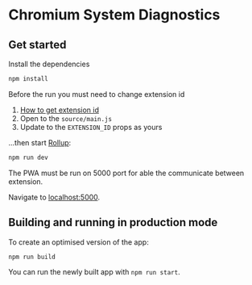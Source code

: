 # Chromium System Diagnostics

## Get started

Install the dependencies

```bash
npm install
```

Before the run you must need to change extension id

1. [How to get extension id](https://github.com/canerakdas/chromium-system-diagnostics-extension/blob/main/README.md#how-to-get-extension-id)
2. Open to the `source/main.js`
3. Update to the `EXTENSION_ID` props as yours

...then start [Rollup](https://rollupjs.org):

```bash
npm run dev
```

The PWA must be run on 5000 port for able the communicate between extension.

Navigate to [localhost:5000](http://localhost:5000).

## Building and running in production mode

To create an optimised version of the app:

```bash
npm run build
```

You can run the newly built app with `npm run start`.
